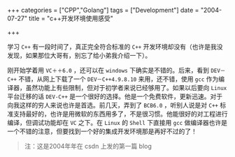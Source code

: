+++
categories = ["CPP","Golang"]
tags = ["Development"]
date = "2004-07-27"
title = "c++开发环境使用感受"

+++

学习 `C++` 有一段时间了，真正完全符合标准的 `C++` 开发环境却没有（也许是我没发现，如果那位大哥有，别忘了给小弟我介绍一下）。

刚开始学着用 `VC＋＋6.0` ，还可以在 `windows` 下确实是不错的。后来，看到 `DEV－C++` 不错，从网上下载了一个 `DEV－C++4.9.8.10`   来用，还不错，使用 `gcc` 作为编译器，虽然功能上有些限制，但对于初学者来说已经够用了。如果以后要向 `Linux` 平台迁移的话 `DEV-C++` 是一个很好的选择。他是一个免费软件，更新迅速。对于向我这样的穷人来说也许是首选。前几天，弄到了 `BCB6.0` ，听别人说是对 `C++` 标准支持最好的，也许是用微软的东西用多了，不是很习惯。他能很好的对工程进行编译，但调试功能却在 `VC` 之下。在 `Linux` 的 `Shell` 下直接用 `gcc` 做编译器也许是一个不错的注意，但要找到一个好的集成开发环境那是再好不过的了！

> 注：这是2004年年在 csdn 上发的第一篇 blog 
